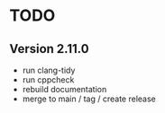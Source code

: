 # TODO

## Version 2.11.0

* run clang-tidy
* run cppcheck
* rebuild documentation
* merge to main / tag / create release
